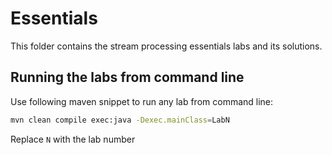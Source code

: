 # Essentials
This folder contains the stream processing essentials labs and its solutions.

## Running the labs from command line
Use following maven snippet to run any lab from command line: 

```bash
mvn clean compile exec:java -Dexec.mainClass=LabN  
```

Replace `N` with the lab number
